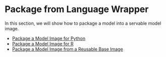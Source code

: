 # Package from Language Wrapper

In this section, we will show how to package a model into a servable model image.

* [Package a Model Image for Python](model-image-for-python.md)
* [Package a Model Image for R](model-image-for-r.md)
* [Package a Model Image from a Reusable Base Image](reusable-base-image.md)
